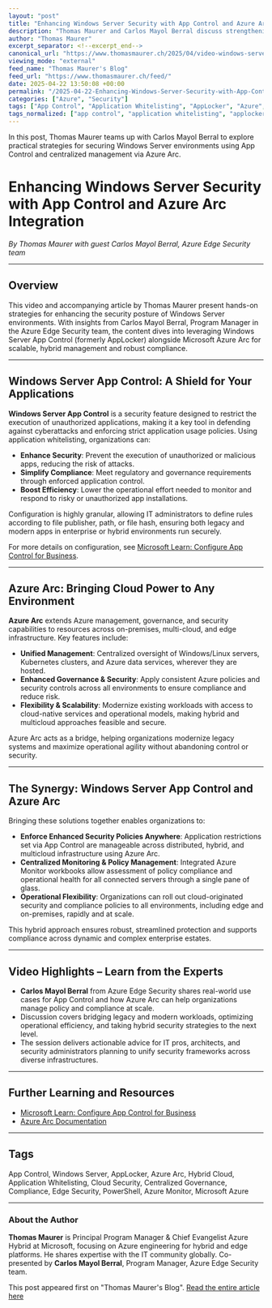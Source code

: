 ```yaml
---
layout: "post"
title: "Enhancing Windows Server Security with App Control and Azure Arc Integration"
description: "Thomas Maurer and Carlos Mayol Berral discuss strengthening Windows Server security using App Control combined with Microsoft Azure Arc. The video and in-depth article provide practical details on application whitelisting, centralized management for hybrid and edge environments, and the synergy between Windows Server App Control and Azure Arc for compliance and operational efficiency."
author: "Thomas Maurer"
excerpt_separator: <!--excerpt_end-->
canonical_url: "https://www.thomasmaurer.ch/2025/04/video-windows-server-app-control-and-azure-arc/"
viewing_mode: "external"
feed_name: "Thomas Maurer's Blog"
feed_url: "https://www.thomasmaurer.ch/feed/"
date: 2025-04-22 13:50:08 +00:00
permalink: "/2025-04-22-Enhancing-Windows-Server-Security-with-App-Control-and-Azure-Arc-Integration.html"
categories: ["Azure", "Security"]
tags: ["App Control", "Application Whitelisting", "AppLocker", "Azure", "Azure Arc", "Azure Management", "Azure Monitor", "Centralized Governance", "Cloud Security", "Compliance", "Edge Security", "Hybrid Cloud", "Microsoft", "Microsoft Azure", "Posts", "PowerShell", "Security", "Securtiy", "Windows Server"]
tags_normalized: ["app control", "application whitelisting", "applocker", "azure", "azure arc", "azure management", "azure monitor", "centralized governance", "cloud security", "compliance", "edge security", "hybrid cloud", "microsoft", "microsoft azure", "posts", "powershell", "security", "securtiy", "windows server"]
---
```


In this post, Thomas Maurer teams up with Carlos Mayol Berral to explore practical strategies for securing Windows Server environments using App Control and centralized management via Azure Arc.<!--excerpt_end-->

# Enhancing Windows Server Security with App Control and Azure Arc Integration

*By Thomas Maurer with guest Carlos Mayol Berral, Azure Edge Security team*

---

## Overview

This video and accompanying article by Thomas Maurer present hands-on strategies for enhancing the security posture of Windows Server environments. With insights from Carlos Mayol Berral, Program Manager in the Azure Edge Security team, the content dives into leveraging Windows Server App Control (formerly AppLocker) alongside Microsoft Azure Arc for scalable, hybrid management and robust compliance.

---

## Windows Server App Control: A Shield for Your Applications

**Windows Server App Control** is a security feature designed to restrict the execution of unauthorized applications, making it a key tool in defending against cyberattacks and enforcing strict application usage policies. Using application whitelisting, organizations can:

- **Enhance Security**: Prevent the execution of unauthorized or malicious apps, reducing the risk of attacks.
- **Simplify Compliance**: Meet regulatory and governance requirements through enforced application control.
- **Boost Efficiency**: Lower the operational effort needed to monitor and respond to risky or unauthorized app installations.

Configuration is highly granular, allowing IT administrators to define rules according to file publisher, path, or file hash, ensuring both legacy and modern apps in enterprise or hybrid environments run securely.

For more details on configuration, see [Microsoft Learn: Configure App Control for Business](https://learn.microsoft.com/en-us/windows-server/security/osconfig/osconfig-how-to-configure-app-control-for-business).

---

## Azure Arc: Bringing Cloud Power to Any Environment

**Azure Arc** extends Azure management, governance, and security capabilities to resources across on-premises, multi-cloud, and edge infrastructure. Key features include:

- **Unified Management**: Centralized oversight of Windows/Linux servers, Kubernetes clusters, and Azure data services, wherever they are hosted.
- **Enhanced Governance & Security**: Apply consistent Azure policies and security controls across all environments to ensure compliance and reduce risk.
- **Flexibility & Scalability**: Modernize existing workloads with access to cloud-native services and operational models, making hybrid and multicloud approaches feasible and secure.

Azure Arc acts as a bridge, helping organizations modernize legacy systems and maximize operational agility without abandoning control or security.

---

## The Synergy: Windows Server App Control and Azure Arc

Bringing these solutions together enables organizations to:

- **Enforce Enhanced Security Policies Anywhere**: Application restrictions set via App Control are manageable across distributed, hybrid, and multicloud infrastructure using Azure Arc.
- **Centralized Monitoring & Policy Management**: Integrated Azure Monitor workbooks allow assessment of policy compliance and operational health for all connected servers through a single pane of glass.
- **Operational Flexibility**: Organizations can roll out cloud-originated security and compliance policies to all environments, including edge and on-premises, rapidly and at scale.

This hybrid approach ensures robust, streamlined protection and supports compliance across dynamic and complex enterprise estates.

---

## Video Highlights – Learn from the Experts

- **Carlos Mayol Berral** from Azure Edge Security shares real-world use cases for App Control and how Azure Arc can help organizations manage policy and compliance at scale.
- Discussion covers bridging legacy and modern workloads, optimizing operational efficiency, and taking hybrid security strategies to the next level.
- The session delivers actionable advice for IT pros, architects, and security administrators planning to unify security frameworks across diverse infrastructures.

---

## Further Learning and Resources

- [Microsoft Learn: Configure App Control for Business](https://learn.microsoft.com/en-us/windows-server/security/osconfig/osconfig-how-to-configure-app-control-for-business)
- [Azure Arc Documentation](https://learn.microsoft.com/en-us/azure/azure-arc/)

---

## Tags

App Control, Windows Server, AppLocker, Azure Arc, Hybrid Cloud, Application Whitelisting, Cloud Security, Centralized Governance, Compliance, Edge Security, PowerShell, Azure Monitor, Microsoft Azure

---

### About the Author

**Thomas Maurer** is Principal Program Manager & Chief Evangelist Azure Hybrid at Microsoft, focusing on Azure engineering for hybrid and edge platforms. He shares expertise with the IT community globally. Co-presented by **Carlos Mayol Berral**, Program Manager, Azure Edge Security team.

This post appeared first on "Thomas Maurer's Blog". [Read the entire article here](https://www.thomasmaurer.ch/2025/04/video-windows-server-app-control-and-azure-arc/)

